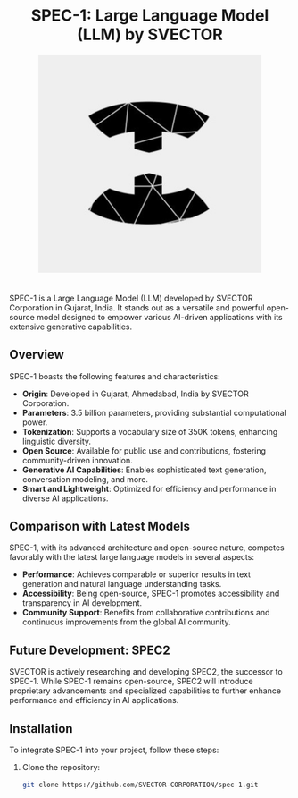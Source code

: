 <div align="center">
  <h1>SPEC-1: Large Language Model (LLM) by SVECTOR</h1>
  <img src="SPEC_1.jpg" alt="SPEC-1" width="400">
</div>
<br><br>
SPEC-1 is a Large Language Model (LLM) developed by SVECTOR Corporation in Gujarat, India. It stands out as a versatile and powerful open-source model designed to empower various AI-driven applications with its extensive generative capabilities.

## Overview

SPEC-1 boasts the following features and characteristics:

- **Origin**: Developed in Gujarat, Ahmedabad, India by SVECTOR Corporation.
- **Parameters**: 3.5 billion parameters, providing substantial computational power.
- **Tokenization**: Supports a vocabulary size of 350K tokens, enhancing linguistic diversity.
- **Open Source**: Available for public use and contributions, fostering community-driven innovation.
- **Generative AI Capabilities**: Enables sophisticated text generation, conversation modeling, and more.
- **Smart and Lightweight**: Optimized for efficiency and performance in diverse AI applications.

## Comparison with Latest Models

SPEC-1, with its advanced architecture and open-source nature, competes favorably with the latest large language models in several aspects:

- **Performance**: Achieves comparable or superior results in text generation and natural language understanding tasks.
- **Accessibility**: Being open-source, SPEC-1 promotes accessibility and transparency in AI development.
- **Community Support**: Benefits from collaborative contributions and continuous improvements from the global AI community.

## Future Development: SPEC2

SVECTOR is actively researching and developing SPEC2, the successor to SPEC-1. While SPEC-1 remains open-source, SPEC2 will introduce proprietary advancements and specialized capabilities to further enhance performance and efficiency in AI applications.

## Installation

To integrate SPEC-1 into your project, follow these steps:

1. Clone the repository:
   ```sh
   git clone https://github.com/SVECTOR-CORPORATION/spec-1.git
